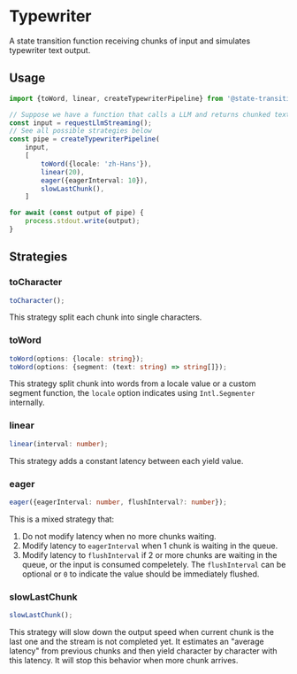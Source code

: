 # Typewriter

A state transition function receiving chunks of input and simulates typewriter text output.

## Usage

```ts
import {toWord, linear, createTypewriterPipeline} from '@state-transition/typewriter';

// Suppose we have a function that calls a LLM and returns chunked text as an async generator
const input = requestLlmStreaming();
// See all possible strategies below
const pipe = createTypewriterPipeline(
    input,
    [
        toWord({locale: 'zh-Hans'}),
        linear(20),
        eager({eagerInterval: 10}),
        slowLastChunk(),
    ]

for await (const output of pipe) {
    process.stdout.write(output);
}
```

## Strategies

### toCharacter

```ts
toCharacter();
```

This strategy split each chunk into single characters.

### toWord

```ts
toWord(options: {locale: string});
toWord(options: {segment: (text: string) => string[]});
```

This strategy split chunk into words from a locale value or a custom segment function, the `locale` option indicates using `Intl.Segmenter` internally.

### linear

```ts
linear(interval: number);
```

This strategy adds a constant latency between each yield value.

### eager

```ts
eager({eagerInterval: number, flushInterval?: number});
```

This is a mixed strategy that:

1. Do not modify latency when no more chunks waiting.
2. Modify latency to `eagerInterval` when 1 chunk is waiting in the queue.
3. Modify latency to `flushInterval` if 2 or more chunks are waiting in the queue, or the input is consumed compeletely. The `flushInterval` can be optional or `0` to indicate the value should be immediately flushed.

### slowLastChunk

```ts
slowLastChunk();
```

This strategy will slow down the output speed when current chunk is the last one and the stream is not completed yet. It estimates an "average latency" from previous chunks and then yield character by character with this latency. It will stop this behavior when more chunk arrives.
